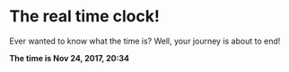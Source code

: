 # The real time clock!

Ever wanted to know what the time is? Well, your journey is about to end!

**The time is Nov 24, 2017, 20:34**